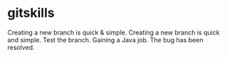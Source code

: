 # gitskills
Creating a new branch is quick & simple.
Creating a new branch is quick and simple.
Test the branch.
Gaining a Java job.
The bug has been resolved.
